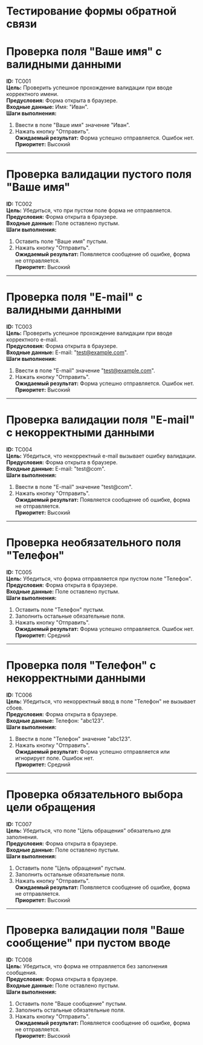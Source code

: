 # Тестирование формы обратной связи

# Проверка поля "Ваше имя" с валидными данными  
**ID:** TC001  
**Цель:** Проверить успешное прохождение валидации при вводе корректного имени.  
**Предусловия:** Форма открыта в браузере.  
**Входные данные:** Имя: "Иван".  
**Шаги выполнения:**  
1. Ввести в поле "Ваше имя" значение "Иван".  
2. Нажать кнопку "Отправить".  
**Ожидаемый результат:** Форма успешно отправляется. Ошибок нет.  
**Приоритет:** Высокий  

---

# Проверка валидации пустого поля "Ваше имя"  
**ID:** TC002  
**Цель:** Убедиться, что при пустом поле форма не отправляется.  
**Предусловия:** Форма открыта в браузере.  
**Входные данные:** Поле оставлено пустым.  
**Шаги выполнения:**  
1. Оставить поле "Ваше имя" пустым.  
2. Нажать кнопку "Отправить".  
**Ожидаемый результат:** Появляется сообщение об ошибке, форма не отправляется.  
**Приоритет:** Высокий  

---

# Проверка поля "E-mail" с валидными данными  
**ID:** TC003  
**Цель:** Проверить успешное прохождение валидации при вводе корректного e-mail.  
**Предусловия:** Форма открыта в браузере.  
**Входные данные:** E-mail: "test@example.com".  
**Шаги выполнения:**  
1. Ввести в поле "E-mail" значение "test@example.com".  
2. Нажать кнопку "Отправить".  
**Ожидаемый результат:** Форма успешно отправляется. Ошибок нет.  
**Приоритет:** Высокий  

---

# Проверка валидации поля "E-mail" с некорректными данными  
**ID:** TC004  
**Цель:** Убедиться, что некорректный e-mail вызывает ошибку валидации.  
**Предусловия:** Форма открыта в браузере.  
**Входные данные:** E-mail: "test@com".  
**Шаги выполнения:**  
1. Ввести в поле "E-mail" значение "test@com".  
2. Нажать кнопку "Отправить".  
**Ожидаемый результат:** Появляется сообщение об ошибке, форма не отправляется.  
**Приоритет:** Высокий  

---

# Проверка необязательного поля "Телефон"  
**ID:** TC005  
**Цель:** Убедиться, что форма отправляется при пустом поле "Телефон".  
**Предусловия:** Форма открыта в браузере.  
**Входные данные:** Поле оставлено пустым.  
**Шаги выполнения:**  
1. Оставить поле "Телефон" пустым.  
2. Заполнить остальные обязательные поля.  
3. Нажать кнопку "Отправить".  
**Ожидаемый результат:** Форма успешно отправляется. Ошибок нет.  
**Приоритет:** Средний  

---

# Проверка поля "Телефон" с некорректными данными  
**ID:** TC006  
**Цель:** Убедиться, что некорректный ввод в поле "Телефон" не вызывает сбоев.  
**Предусловия:** Форма открыта в браузере.  
**Входные данные:** Телефон: "abc123".  
**Шаги выполнения:**  
1. Ввести в поле "Телефон" значение "abc123".  
2. Нажать кнопку "Отправить".  
**Ожидаемый результат:** Форма успешно отправляется или игнорирует поле. Ошибок нет.  
**Приоритет:** Средний  

---

# Проверка обязательного выбора цели обращения  
**ID:** TC007  
**Цель:** Убедиться, что поле "Цель обращения" обязательно для заполнения.  
**Предусловия:** Форма открыта в браузере.  
**Входные данные:** Поле оставлено пустым.  
**Шаги выполнения:**  
1. Оставить поле "Цель обращения" пустым.  
2. Заполнить остальные обязательные поля.  
3. Нажать кнопку "Отправить".  
**Ожидаемый результат:** Появляется сообщение об ошибке, форма не отправляется.  
**Приоритет:** Высокий  

---

# Проверка валидации поля "Ваше сообщение" при пустом вводе  
**ID:** TC008  
**Цель:** Убедиться, что форма не отправляется без заполнения сообщения.  
**Предусловия:** Форма открыта в браузере.  
**Входные данные:** Поле оставлено пустым.  
**Шаги выполнения:**  
1. Оставить поле "Ваше сообщение" пустым.  
2. Заполнить остальные обязательные поля.  
3. Нажать кнопку "Отправить".  
**Ожидаемый результат:** Появляется сообщение об ошибке, форма не отправляется.  
**Приоритет:** Высокий

